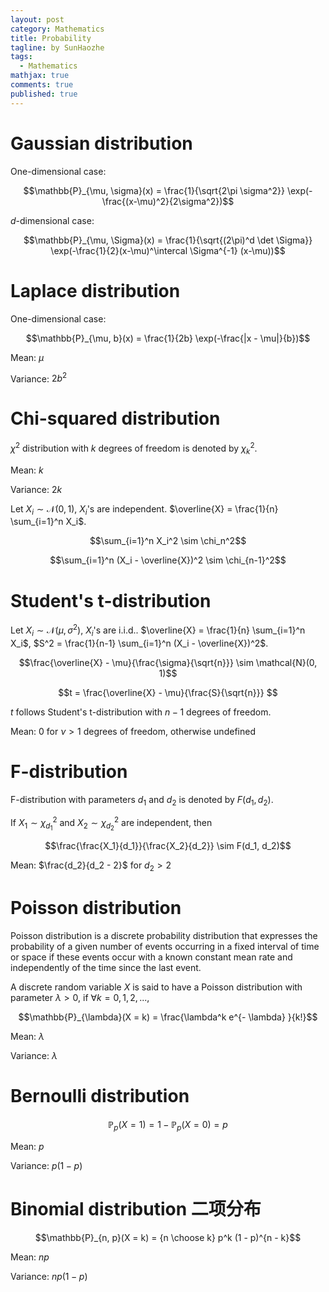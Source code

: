 ```yaml
---
layout: post
category: Mathematics
title: Probability
tagline: by SunHaozhe
tags: 
  - Mathematics
mathjax: true
comments: true
published: true
---
```




# Gaussian distribution

One-dimensional case:

$$\mathbb{P}_{\mu, \sigma}(x) = \frac{1}{\sqrt{2\pi \sigma^2}} \exp(-\frac{(x-\mu)^2}{2\sigma^2})$$

$d$-dimensional case:

$$\mathbb{P}_{\mu, \Sigma}(x) = \frac{1}{\sqrt{(2\pi)^d \det \Sigma}} \exp(-\frac{1}{2}(x-\mu)^\intercal \Sigma^{-1} (x-\mu))$$

# Laplace distribution

One-dimensional case:

$$\mathbb{P}_{\mu, b}(x) = \frac{1}{2b} \exp(-\frac{|x - \mu|}{b})$$

Mean: $\mu$

Variance: $2b^2$



# Chi-squared distribution

$\chi^2$ distribution with $k$ degrees of freedom is denoted by $\chi_k^2$. 

Mean: $k$

Variance: $2k$

Let $X_i \sim \mathcal{N}(0, 1)$, $X_i$'s are independent. $\overline{X} = \frac{1}{n} \sum_{i=1}^n X_i$.

$$\sum_{i=1}^n X_i^2 \sim \chi_n^2$$

$$\sum_{i=1}^n (X_i - \overline{X})^2 \sim \chi_{n-1}^2$$



# Student's t-distribution 

Let $X_i \sim \mathcal{N}(\mu, \sigma^2)$, $X_i$'s are i.i.d.. $\overline{X} = \frac{1}{n} \sum_{i=1}^n X_i$, $S^2 = \frac{1}{n-1} \sum_{i=1}^n (X_i - \overline{X})^2$. 

$$\frac{\overline{X} - \mu}{\frac{\sigma}{\sqrt{n}}} \sim \mathcal{N}(0, 1)$$

$$t = \frac{\overline{X} - \mu}{\frac{S}{\sqrt{n}}} $$

$t$ follows Student's t-distribution with $n-1$ degrees of freedom. 

Mean: $0$ for $\nu > 1$ degrees of freedom, otherwise undefined  



# F-distribution

F-distribution with parameters $d_1$ and $d_2$ is denoted by $F(d_1, d_2)$.

If $X_1 \sim \chi_{d_1}^2$ and $X_2 \sim \chi_{d_2}^2$ are independent, then

$$\frac{\frac{X_1}{d_1}}{\frac{X_2}{d_2}} \sim F(d_1, d_2)$$

Mean: $\frac{d_2}{d_2 - 2}$ for $d_2 > 2$


# Poisson distribution 

Poisson distribution is a discrete probability distribution that expresses the probability of a given number of events occurring in a fixed interval of time or space if these events occur with a known constant mean rate and independently of the time since the last event. 

A discrete random variable $X$ is said to have a Poisson distribution with parameter $\lambda > 0$, if $\forall k = 0, 1, 2, ...,$ 

$$\mathbb{P}_{\lambda}(X = k) = \frac{\lambda^k e^{- \lambda} }{k!}$$


Mean: $\lambda$

Variance: $\lambda$


# Bernoulli distribution

$$\mathbb{P}_{p}(X=1) = 1 - \mathbb{P}_{p}(X=0) = p$$

Mean: $p$

Variance: $p (1 - p)$


# Binomial distribution 二项分布

$$\mathbb{P}_{n, p}(X = k) = {n \choose k} p^k (1 - p)^{n - k}$$

Mean: $n p$

Variance: $n p (1 - p)$






